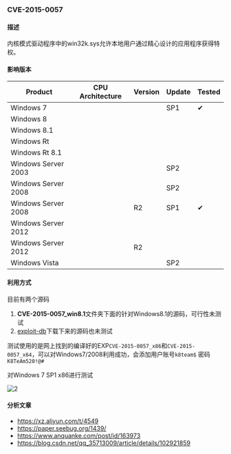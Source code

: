 ### CVE-2015-0057

#### 描述

内核模式驱动程序中的win32k.sys允许本地用户通过精心设计的应用程序获得特权。

#### 影响版本

| Product             | CPU Architecture | Version | Update | Tested             |
| ------------------- | ---------------- | ------- | ------ | ------------------ |
| Windows 7           |                  |         | SP1    | &#10004; |
| Windows 8           |                  |         |        |                    |
| Windows 8.1         |                  |         |        |                    |
| Windows Rt          |                  |         |        |                    |
| Windows Rt 8.1      |                  |         |        |                    |
| Windows Server 2003 |                  |         | SP2    |                    |
| Windows Server 2008 |                  |         | SP2    |                    |
| Windows Server 2008 |                  | R2      | SP1    | &#10004; |
| Windows Server 2012 |                  |         |        |                    |
| Windows Server 2012 |                  | R2      |        |                    |
| Windows Vista       |                  |         | SP2    |                    |

#### 利用方式

目前有两个源码

1. **CVE-2015-0057_win8.1**文件夹下面的针对Windows8.1的源码，可行性未测试
2. [exploit-db](https://www.exploit-db.com/exploits/37098)下载下来的源码也未测试

测试使用的是网上找到的编译好的EXP`CVE-2015-0057_x86`和`CVE-2015-0057_x64`，可以对Windows7/2008利用成功，会添加用户账号`k8team$` 密码`K8TeAm520!@#`

对Windows 7 SP1 x86进行测试

![2](https://github.com/Ascotbe/Random-img/blob/master/WindowsKernelExploits/CVE-2015-0057_win7_sp1_x86.gif?raw=true)

#### 分析文章
- https://xz.aliyun.com/t/4549
- https://paper.seebug.org/1439/
- https://www.anquanke.com/post/id/163973
- https://blog.csdn.net/qq_35713009/article/details/102921859